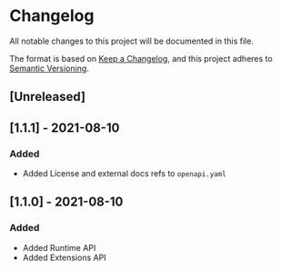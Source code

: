 # Changelog
All notable changes to this project will be documented in this file.

The format is based on [Keep a Changelog](https://keepachangelog.com/en/1.0.0/),
and this project adheres to [Semantic Versioning](https://semver.org/spec/v2.0.0.html).

## [Unreleased]

## [1.1.1] - 2021-08-10
### Added
- Added License and external docs refs to `openapi.yaml`

## [1.1.0] - 2021-08-10
### Added
- Added Runtime API
- Added Extensions API

